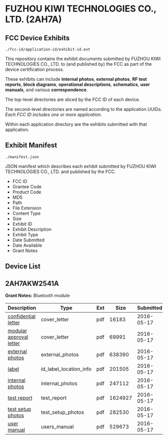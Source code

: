 # FUZHOU KIWI TECHNOLOGIES CO., LTD. (2AH7A)
## FCC Device Exhibits

```
./fcc-id/application-id/exhibit-id.ext
```

This repository contains the exhibit documents submitted by FUZHOU KIWI TECHNOLOGIES CO., LTD. to (and published by) the FCC as part of the device certification process.

These exhibits can include **internal photos**, **external photos**, **RF test reports**, **block diagrams**, **operational descriptions**, **schematics**, **user manuals**, and various **correspondence**.

The top-level directories are sliced by the FCC ID of each device.

The second-level directories are named according to the application UUIDs. *Each FCC ID includes one or more application.*

Within each application directory are the exhibits submitted with that application. 

## Exhibit Manifest

```
./manifest.json
```

JSON manifest which describes each exhibit submitted by FUZHOU KIWI TECHNOLOGIES CO., LTD. and published by the FCC.

- FCC ID
- Grantee Code
- Product Code
- MD5
- Path
- File Extension
- Content Type
- Size
- Exhibit ID
- Exhibit Description
- Exhibit Type
- Date Submitted
- Date Available
- Grant Notes

## Device List
## 2AH7AKW2541A
**Grant Notes:** Bluetooth module

| Description | Type | Ext | Size | Submitted | Available |
| ----------- | ---- | --- | ---- | --------- | --------- |
| [confidential letter](2AH7AKW2541A/706a5ab4a341c6cddafa9d0b9e6eb14d/2993000.pdf) | cover_letter | pdf | 16183 | 2016-05-17 | 2016-05-17 |
| [modular approval letter](2AH7AKW2541A/706a5ab4a341c6cddafa9d0b9e6eb14d/2993002.pdf) | cover_letter | pdf | 69991 | 2016-05-17 | 2016-05-17 |
| [external photos](2AH7AKW2541A/706a5ab4a341c6cddafa9d0b9e6eb14d/2992997.pdf) | external_photos | pdf | 638390 | 2016-05-17 | 2016-05-17 |
| [label](2AH7AKW2541A/706a5ab4a341c6cddafa9d0b9e6eb14d/2992998.pdf) | id_label_location_info | pdf | 201505 | 2016-05-17 | 2016-05-17 |
| [internal photos](2AH7AKW2541A/706a5ab4a341c6cddafa9d0b9e6eb14d/2992999.pdf) | internal_photos | pdf | 247112 | 2016-05-17 | 2016-05-17 |
| [test report](2AH7AKW2541A/706a5ab4a341c6cddafa9d0b9e6eb14d/2993001.pdf) | test_report | pdf | 1624927 | 2016-05-17 | 2016-05-17 |
| [test setup photos](2AH7AKW2541A/706a5ab4a341c6cddafa9d0b9e6eb14d/2993003.pdf) | test_setup_photos | pdf | 282530 | 2016-05-17 | 2016-05-17 |
| [user manual](2AH7AKW2541A/706a5ab4a341c6cddafa9d0b9e6eb14d/2993004.pdf) | users_manual | pdf | 529673 | 2016-05-17 | 2016-05-17 |

